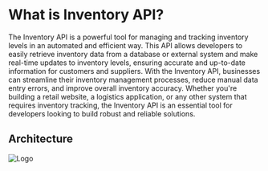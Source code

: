 # What is Inventory API?
The Inventory API is a powerful tool for managing and tracking inventory levels in an automated and efficient way. This API allows developers to easily retrieve inventory data from a database or external system and make real-time updates to inventory levels, ensuring accurate and up-to-date information for customers and suppliers. With the Inventory API, businesses can streamline their inventory management processes, reduce manual data entry errors, and improve overall inventory accuracy. Whether you're building a retail website, a logistics application, or any other system that requires inventory tracking, the Inventory API is an essential tool for developers looking to build robust and reliable solutions.

## Architecture 
![Logo](https://docs.oracle.com/cd/E80526_01/doc.91/e84936/img/SystemArchitecture.png)
